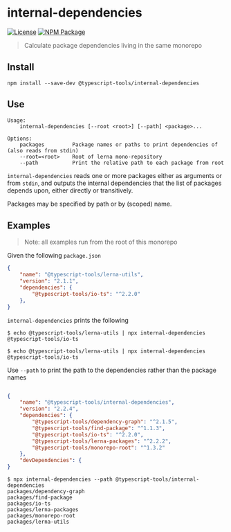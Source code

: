 # internal-dependencies
[![License][]](https://opensource.org/licenses/ISC)
[![NPM Package][]](https://npmjs.org/package/@typescript-tools/internal-dependencies)

[License]: https://img.shields.io/badge/License-ISC-blue.svg
[NPM Package]: https://img.shields.io/npm/v/@typescript-tools/internal-dependencies.svg

> Calculate package dependencies living in the same monorepo

## Install

``` shell
npm install --save-dev @typescript-tools/internal-dependencies
```

## Use

```
Usage:
    internal-dependencies [--root <root>] [--path] <package>...

Options:
    packages         Package names or paths to print dependencies of (also reads from stdin)
    --root=<root>    Root of lerna mono-repository
    --path           Print the relative path to each package from root
```

`internal-dependencies` reads one or more packages either as arguments
or from `stdin`, and outputs the internal dependencies that the list
of packages depends upon, either directly or transitively.

Packages may be specified by path or by (scoped) name.

## Examples

> Note: all examples run from the root of this monorepo

Given the following `package.json`

```json
{
    "name": "@typescript-tools/lerna-utils",
    "version": "2.1.1",
    "dependencies": {
        "@typescript-tools/io-ts": "^2.2.0"
    },
}
```

`internal-dependencies` prints the following

``` shell
$ echo @typescript-tools/lerna-utils | npx internal-dependencies
@typescript-tools/io-ts

$ echo @typescript-tools/lerna-utils | npx internal-dependencies
@typescript-tools/io-ts
```

Use `--path` to print the path to the dependencies rather than the
package names

```json

{
    "name": "@typescript-tools/internal-dependencies",
    "version": "2.2.4",
    "dependencies": {
        "@typescript-tools/dependency-graph": "^2.1.5",
        "@typescript-tools/find-package": "^1.1.3",
        "@typescript-tools/io-ts": "^2.2.0",
        "@typescript-tools/lerna-packages": "^2.2.2",
        "@typescript-tools/monorepo-root": "^1.3.2"
    },
    "devDependencies": {
}
```

``` shell
$ npx internal-dependencies --path @typescript-tools/internal-dependencies
packages/dependency-graph
packages/find-package
packages/io-ts
packages/lerna-packages
packages/monorepo-root
packages/lerna-utils
```
